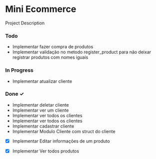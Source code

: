 # Mini Ecommerce

Project Description

### Todo

- Implementar fazer compra de produtos  
- Implementar validação no metodo register_product para não deixar registrar produtos com nomes iguais  

### In Progress

- Implementar atualizar cliente  

### Done ✓

- Implementar deletar cliente  
- Implementar ver um cliente  
- Implementar ver todos os clientes  
- Implementar ver todos os clientes  
- Implementar cadastrar cliente  
- Implementar Modulo Cliente com struct do cliente  
- [x] Implementar Editar informações de um produto  
- [x] Implementar Ver todos produtos  

